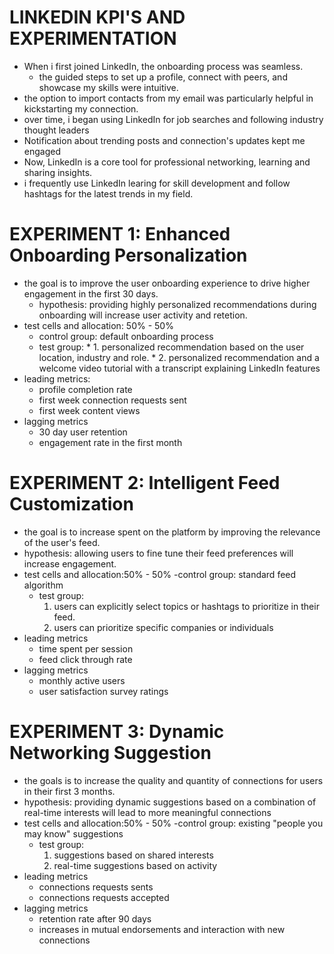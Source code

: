 # LINKEDIN KPI'S AND EXPERIMENTATION
 * When i first joined LinkedIn, the onboarding process was seamless.
    - the guided steps to set up a profile, connect with peers, and showcase my skills were intuitive.
* the option to import contacts from my email was particularly helpful in kickstarting my connection.
* over time, i began using LinkedIn for job searches and following industry thought leaders
* Notification about trending posts and connection's updates kept me engaged
* Now, LinkedIn is a core tool for professional networking, learning and sharing insights.
* i frequently use LinkedIn learing for skill development and follow hashtags for the latest trends in my field.

# EXPERIMENT 1: Enhanced Onboarding Personalization
+ the goal is to improve the user onboarding experience to drive higher engagement in the first 30 days.
   - hypothesis: providing highly personalized recommendations during onboarding will increase user activity and retetion.
+ test cells and allocation: 50% - 50%
  - control group: default onboarding process
  - test group:
        * 1. personalized recommendation based on the user location, industry and role.
        * 2. personalized recommendation and a welcome video tutorial with a transcript explaining LinkedIn features
+ leading metrics:
   - profile completion rate 
   - first week connection requests sent
   - first week content views
+ lagging metrics
   - 30 day user retention
   - engagement rate in the first month

# EXPERIMENT 2: Intelligent Feed Customization
+ the goal is to increase spent on the platform by improving the relevance of the user's feed.
+ hypothesis: allowing users to fine tune their feed preferences will increase engagement.
+ test cells and allocation:50% - 50%
   -control group: standard feed algorithm
   - test group:
      1. users can explicitly select topics or hashtags to prioritize in their feed.
      2. users can prioritize specific companies or individuals
+ leading metrics
    - time spent per session 
    - feed click through rate 
+ lagging metrics
    - monthly active users 
    - user satisfaction survey ratings

# EXPERIMENT 3: Dynamic Networking Suggestion
+ the goals is to increase the quality and quantity of connections for users in their first 3 months.
+ hypothesis: providing dynamic suggestions based on a combination of real-time interests will lead to more meaningful connections
+ test cells and allocation:50% - 50%
    -control group: existing "people you may know" suggestions
    - test group:
      1. suggestions based on shared interests 
      2. real-time suggestions based on activity
+ leading metrics
     - connections requests sents
     - connections requests accepted
+ lagging metrics 
    - retention rate after 90 days 
    - increases in mutual endorsements and interaction with new connections


